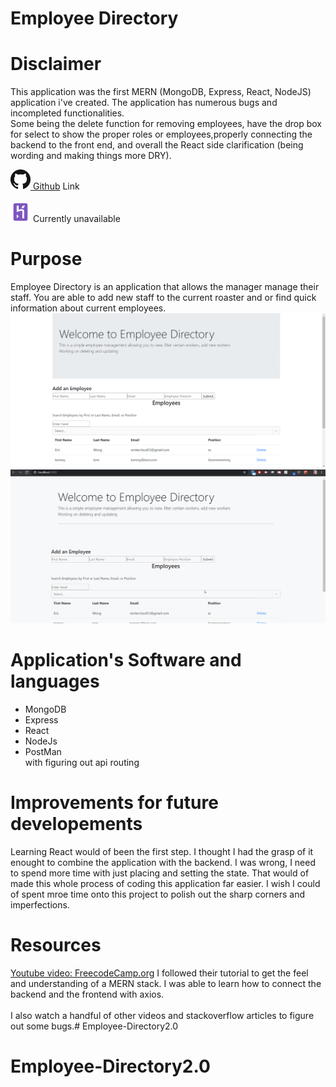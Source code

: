 # Employee Directory

# Disclaimer
This application was the first MERN (MongoDB, Express, React, NodeJS) application i've created. The application has numerous bugs and incompleted functionalities. <br>
Some being the delete function for removing employees, have the drop box for select to show the proper roles or employees,properly connecting the backend to the front end, and overall the React side clarification (being wording and making things more DRY).

<a href = "https://github.com/Ericcwong/Employee-Directory"><img src ="readMe/images/githubLogo.png"> Github</a> Link <br><br>
<img src = "readMe/images/herokuLogo.png"> Currently unavailable

# Purpose
Employee Directory is an application that allows the manager manage their staff. You are able to add new staff to the current roaster and or find quick information about current employees.
<img src = "readMe/images/home.png">
<img src = "readMe/images/employee-directory.gif">

# Application's Software and languages

<ul>
<li>MongoDB</li>
<li>Express</li>
<li>React</li>
<li>NodeJs</li>
<li>PostMan</li> with figuring out api routing
</ul>

# Improvements for future developements

Learning React would of been the first step. I thought I had the grasp of it enought to combine the application with the backend. I was wrong, I need to spend more time with just placing and setting the state. That would of made this whole process of coding this application far easier. I wish I could of spent mroe time onto this project to polish out the sharp corners and imperfections.

# Resources
<a href ="https://www.youtube.com/watch?v=7CqJlxBYj-M&t=1287s" >Youtube video: FreecodeCamp.org</a> I followed their tutorial to get the feel and understanding of a MERN stack. I was able to learn how to connect the backend and the frontend with axios.
<br><br>
I also watch a handful of other videos and stackoverflow articles to figure out some bugs.# Employee-Directory2.0
# Employee-Directory2.0
